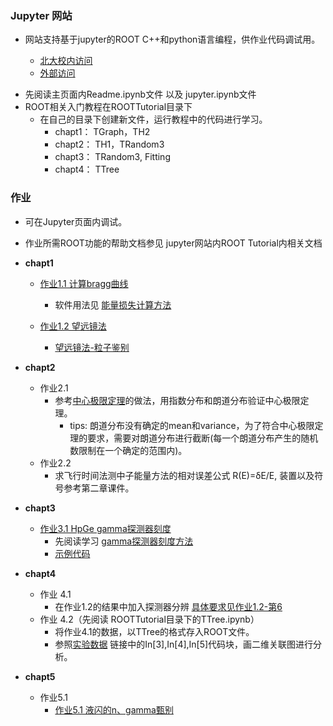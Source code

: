 ### Jupyter 网站
 - 网站支持基于jupyter的ROOT C++和python语言编程，供作业代码调试用。
 
   - [北大校内访问](http://162.105.54.115:8888)
   - [外部访问](http://pkuenp.natapp1.cc)
 
 * 先阅读主页面内Readme.ipynb文件 以及 jupyter.ipynb文件
 * ROOT相关入门教程在ROOTTutorial目录下
   - 在自己的目录下创建新文件，运行教程中的代码进行学习。
      - chapt1： TGraph，TH2
      - chapt2： TH1，TRandom3
      - chapt3： TRandom3, Fitting
      - chapt4： TTree

### 作业

- 可在Jupyter页面内调试。
- 作业所需ROOT功能的帮助文档参见 jupyter网站内ROOT Tutorial内相关文档


- **chapt1**
   * [作业1.1 计算bragg曲线](https://zhihuanli.github.io/Experimental-Method-in-Nuclear-Physics/chapt1/coursework1.1/1.1_bragg_curve.html)
      * 软件用法见 [能量损失计算方法](https://zhihuanli.github.io/Experimental-Method-in-Nuclear-Physics/chapt1/energy%20loss/eloss_calculation.html)

   * [作业1.2 望远镜法](https://zhihuanli.github.io/Experimental-Method-in-Nuclear-Physics/chapt1/coursework1.2/1.2_telescope.html)
      * [望远镜法-粒子鉴别](https://zhihuanli.github.io/Experimental-Method-in-Nuclear-Physics/chapt1/telescope/telescope.html)
      
- **chapt2**
   * 作业2.1 
     * 参考[中心极限定理](https://zhihuanli.github.io/Experimental-Method-in-Nuclear-Physics/chapt2/2.centerlimit.html)的做法，用指数分布和朗道分布验证中心极限定理。
        * tips:  朗道分布没有确定的mean和variance，为了符合中心极限定理的要求，需要对朗道分布进行截断(每一个朗道分布产生的随机数限制在一个确定的范围内)。 
   * 作业2.2
     * 求飞行时间法测中子能量方法的相对误差公式 R(E)=δE/E, 装置以及符号参考第二章课件。 
     
 - **chapt3**
 
   * [作业3.1 HpGe gamma探测器刻度](https://zhihuanli.github.io/Experimental-Method-in-Nuclear-Physics/chapt3/coursework3.1/3.1_HpGe_gamma_calibration.html)
     * 先阅读学习  [gamma探测器刻度方法](https://zhihuanli.github.io/Experimental-Method-in-Nuclear-Physics/chapt3/calibration_method/HpGe_Calibration_method.html)
     * [示例代码](https://zhihuanli.github.io/Experimental-Method-in-Nuclear-Physics//chapt3/code/HpGe_gamma_calibration_code.html)
     
 - **chapt4**
   * 作业 4.1
     * 在作业1.2的结果中加入探测器分辨 [具体要求见作业1.2-第6](https://zhihuanli.github.io/Experimental-Method-in-Nuclear-Physics/chapt1/coursework1.2/1.2_telescope.html)
   * 作业 4.2（先阅读 ROOTTutorial目录下的TTree.ipynb）
     * 将作业4.1的数据，以TTree的格式存入ROOT文件。
     * 参照[实验数据](https://zhihuanli.github.io/Experimental-Method-in-Nuclear-Physics/chapt1/telescope/telescope.html) 链接中的In[3],In[4],In[5]代码块，画二维关联图进行分析。
        
     
 - **chapt5**
   * 作业5.1 
     * [作业5.1 液闪的n、gamma甄别](https://zhihuanli.github.io/Experimental-Method-in-Nuclear-Physics/chapt5/coursework5.1/5.1_PSD.html)
